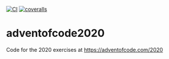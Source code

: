 [![CI](https://github.com/lpenz/adventofcode2020/workflows/CI/badge.svg)](https://github.com/lpenz/adventofcode2020/actions)
[![coveralls](https://coveralls.io/repos/github/lpenz/adventofcode2020/badge.svg?branch=main)](https://coveralls.io/github/lpenz/adventofcode2020?branch=main)

# adventofcode2020

Code for the 2020 exercises at https://adventofcode.com/2020

